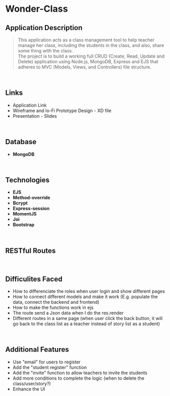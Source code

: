 # Wonder-Class


## Application Description


> This application acts as a class management tool to help teacher manage her class, including the students in the class, and also, share some thing with the class.
> <br>The project is to build a working full CRUD (Create, Read, Update and Delete) application using Node.js, MongoDB, Express and EJS that adheres to MVC (Models, Views, and Controllers) file structure.

</br>

## Links

- Application Link
- Wireframe and lo-Fi Prototype Design - XD file
- Presentation - Slides

<br>

## Database

- **MongoDB** 

<br>

## Technologies

- **EJS** 
- **Method-override** 
- **Bcrypt**
- **Express-session**
- **MomentJS**
- **Joi**
- **Bootstrap**

<br>

## RESTful Routes


<br>

## Difficulites Faced


- How to differenciate the roles when user login and show different pages
- How to connect different models and make it work (E.g. populate the data, connect the backend and frontend)
- How to make the functions work in ejs
- The route send a Json data when I do the res.render
- Different routes in a same page (when user click the back button, it will go back to the class list as a teacher instead of story list as a student)

<br>

## Additional Features

- Use "email" for users to register
- Add the "student register" function
- Add the "invite" function to allow teachers to invite the students
- Add more conditions to complete the logic (when to delete the class/user/story?)
- Enhance the UI

